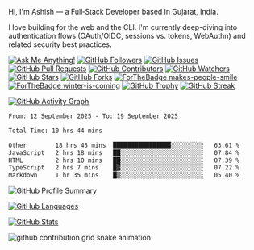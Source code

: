 Hi, I'm Ashish — a Full‑Stack Developer based in Gujarat, India.

I love building for the web and the CLI. I'm currently deep-diving into authentication flows (OAuth/OIDC, sessions vs. tokens, WebAuthn) and related security best practices.

[![Ask Me Anything!](https://img.shields.io/badge/Ask%20me-anything-1abc9c.svg)](https://github.com/codingashishdev/ama)
[![GitHub Followers](https://img.shields.io/github/followers/codingashishdev?style=social)](https://github.com/codingashishdev)
[![GitHub Issues](https://img.shields.io/github/issues/codingashishdev/codingashishdev.svg)](https://github.com/codingashishdev/codingashishdev/issues)
[![GitHub Pull Requests](https://img.shields.io/github/issues-pr/codingashishdev/codingashishdev.svg)](https://github.com/codingashishdev/codingashishdev/pulls)
[![GitHub Contributors](https://img.shields.io/github/contributors/codingashishdev/codingashishdev.svg)](https://github.com/codingashishdev/codingashishdev/graphs/contributors)
[![GitHub Watchers](https://img.shields.io/github/watchers/codingashishdev/codingashishdev.svg?style=social)](https://github.com/codingashishdev/codingashishdev/watchers)
[![GitHub Stars](https://img.shields.io/github/stars/codingashishdev/codingashishdev.svg?style=social)](https://github.com/codingashishdev/codingashishdev/stargazers)
[![GitHub Forks](https://img.shields.io/github/forks/codingashishdev/codingashishdev.svg?style=social)](https://github.com/codingashishdev/codingashishdev/network)
[![ForTheBadge makes-people-smile](https://ForTheBadge.com/images/badges/makes-people-smile.svg)](https://ForTheBadge.com)
[![ForTheBadge winter-is-coming](https://ForTheBadge.com/images/badges/winter-is-coming.svg)](https://ForTheBadge.com)
[![GitHub Trophy](https://github-profile-trophy.vercel.app/?username=codingashishdev&row=1)](https://github.com/ryo-ma/github-profile-trophy)
[![GitHub Streak](https://github-readme-streak-stats.herokuapp.com/?user=codingashishdev&theme=blue-green)](https://git.io/streak-stats)

[![GitHub Activity Graph](https://github-readme-activity-graph.vercel.app/graph?username=codingashishdev&bg_color=0d0e12&color=1c81ce&line=0f1129&point=079ae4&area=true&hide_border=true)](https://github.com/ashutosh00710/github-readme-activity-graph)

<!--START_SECTION:waka-->

```txt
From: 12 September 2025 - To: 19 September 2025

Total Time: 10 hrs 44 mins

Other        18 hrs 45 mins  ████████████████░░░░░░░░░   63.61 %
JavaScript   2 hrs 18 mins   ██░░░░░░░░░░░░░░░░░░░░░░░   07.84 %
HTML         2 hrs 10 mins   ██░░░░░░░░░░░░░░░░░░░░░░░   07.39 %
TypeScript   2 hrs 7 mins    █▓░░░░░░░░░░░░░░░░░░░░░░░   07.22 %
Markdown     1 hr 35 mins    █▒░░░░░░░░░░░░░░░░░░░░░░░   05.40 %
```

<!--END_SECTION:waka-->

[![GitHub Profile Summary](https://github-profile-summary-cards.vercel.app/api/cards/profile-details?username=codingashishdev&theme=gruvbox)](https://github.com/codingashishdev)

[![GitHub Languages](https://github-readme-stats.vercel.app/api/top-langs/?username=codingashishdev&layout=compact&theme=gruvbox)](https://github.com/codingashishdev)

[![GitHub Stats](https://github-readme-stats.vercel.app/api?username=codingashishdev&show_icons=true&theme=gruvbox)](https://github.com/codingashishdev)

<picture>
	<source media="(prefers-color-scheme: dark)" srcset="https://raw.githubusercontent.com/codingashishdev/codingashishdev/output/github-contribution-grid-snake-dark.svg" />
	<source media="(prefers-color-scheme: light)" srcset="https://raw.githubusercontent.com/codingashishdev/codingashishdev/output/github-contribution-grid-snake.svg" />
	<img alt="github contribution grid snake animation" src="https://raw.githubusercontent.com/codingashishdev/codingashishdev/output/github-contribution-grid-snake.svg" />
  
</picture>